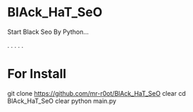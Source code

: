 # BlAck_HaT_SeO
Start Black Seo By Python...

.
.
.
.
.


# For Install
git clone https://github.com/mr-r0ot/BlAck_HaT_SeO
clear
cd BlAck_HaT_SeO
clear
python main.py
